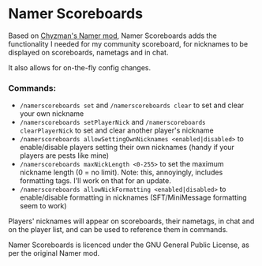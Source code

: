 # Namer Scoreboards

Based on [Chyzman's Namer mod](https://github.com/chyzman/namer), Namer Scoreboards adds the functionality I needed for my community scoreboard, for nicknames to be displayed on scoreboards, nametags and in chat.

It also allows for on-the-fly config changes.

### Commands:

- `/namerscoreboards set` and `/namerscoreboards clear` to set and clear your own nickname
- `/namerscoreboards setPlayerNick` and `/namerscoreboards clearPlayerNick` to set and clear another player's nickname
- `/namerscoreboards allowSettingOwnNicknames <enabled|disabled>` to enable/disable players setting their own nicknames (handy if your players are pests like mine)
- `/namerscoreboards maxNickLength <0-255>` to set the maximum nickname length (0 = no limit). Note: this, annoyingly, includes formatting tags. I'll work on that for an update.
- `/namerscoreboards allowNickFormatting <enabled|disabled>` to enable/disable formatting in nicknames (SFT/MiniMessage formatting seem to work)

Players' nicknames will appear on scoreboards, their nametags, in chat and on the player list, and can be used to reference them in commands.

Namer Scoreboards is licenced under the GNU General Public License, as per the original Namer mod.
